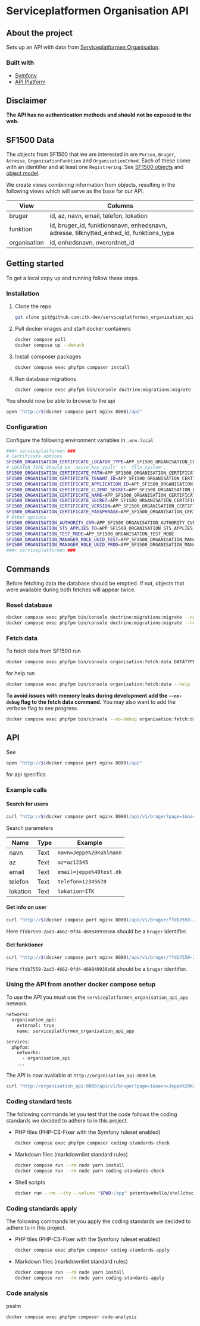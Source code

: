 # Serviceplatformen Organisation API

## About the project

Sets up an API with data from [Serviceplatformen Organisation](https://digitaliseringskataloget.dk/integration/sf1500).

### Built with

* [Symfony](https://symfony.com)
* [API Platform](https://api-platform.com/)

## Disclaimer

__The API has no authentication methods and should not be exposed to the web.__

## SF1500 Data

The objects from SF1500 that we are interested in are
`Person`, `Bruger`, `Adresse`, `OrganisationFunktion` and `OrganisationEnhed`.
Each of these come with an identifier and at least one `Registrering`.
See [SF1500 objects](docs/class_information_model_organisation.png)
and [object model](docs/object_model_organisation.png).

We create views combining information from objects,
resulting in the following views which will serve as the base for our API.

| View         | Columns                                                                                |
|--------------|----------------------------------------------------------------------------------------|
| bruger       | id, az, navn, email, telefon, lokation                                                 |
| funktion     | id, bruger_id, funktionsnavn, enhedsnavn, adresse, tilknytted_enhed_id, funktions_type |
| organisation | id, enhedsnavn, overordnet_id                                                          |

## Getting started

To get a local copy up and running follow these steps.

### Installation

1. Clone the repo

   ```sh
   git clone git@github.com:itk-dev/serviceplatformen_organisation_api.git
   ```

2. Pull docker images and start docker containers

   ```sh
   docker compose pull
   docker compose up --detach
   ```

3. Install composer packages

   ```sh
   docker compose exec phpfpm composer install
   ```

4. Run database migrations

   ```sh
   docker compose exec phpfpm bin/console doctrine:migrations:migrate --no-interaction
   ```

You should now be able to browse to the api

```sh
open "http://$(docker compose port nginx 8080)/api"
```

### Configuration

Configure the following environment variables in `.env.local`

```sh
###> serviceplatformen ###
# Certificate options
SF1500_ORGANISATION_CERTIFICATE_LOCATOR_TYPE=APP_SF1500_ORGANISATION_CERTIFICATE_LOCATOR_TYPE
# LOCATOR_TYPE Should be 'azure_key_vault' or 'file_system'.
SF1500_ORGANISATION_CERTIFICATE_PATH=APP_SF1500_ORGANISATION_CERTIFICATE_PATH
SF1500_ORGANISATION_CERTIFICATE_TENANT_ID=APP_SF1500_ORGANISATION_CERTIFICATE_TENANT_ID
SF1500_ORGANISATION_CERTIFICATE_APPLICATION_ID=APP_SF1500_ORGANISATION_CERTIFICATE_APPLICATION_ID
SF1500_ORGANISATION_CERTIFICATE_CLIENT_SECRET=APP_SF1500_ORGANISATION_CERTIFICATE_CLIENT_SECRET
SF1500_ORGANISATION_CERTIFICATE_NAME=APP_SF1500_ORGANISATION_CERTIFICATE_NAME
SF1500_ORGANISATION_CERTIFICATE_SECRET=APP_SF1500_ORGANISATION_CERTIFICATE_SECRET
SF1500_ORGANISATION_CERTIFICATE_VERSION=APP_SF1500_ORGANISATION_CERTIFICATE_VERSION
SF1500_ORGANISATION_CERTIFICATE_PASSPHRASE=APP_SF1500_ORGANISATION_CERTIFICATE_PASSPHRASE
# Other options
SF1500_ORGANISATION_AUTHORITY_CVR=APP_SF1500_ORGANISATION_AUTHORITY_CVR
SF1500_ORGANISATION_STS_APPLIES_TO=APP_SF1500_ORGANISATION_STS_APPLIES_TO
SF1500_ORGANISATION_TEST_MODE=APP_SF1500_ORGANISATION_TEST_MODE
SF1500_ORGANISATION_MANAGER_ROLE_UUID_TEST=APP_SF1500_ORGANISATION_MANAGER_ROLE_UUID_TEST
SF1500_ORGANISATION_MANAGER_ROLE_UUID_PROD=APP_SF1500_ORGANISATION_MANAGER_ROLE_UUID_PROD
###< serviceplatformen ###
```

## Commands

Before fetching data the database should be emptied.
If not, objects that were available during both fetches will appear twice.

### Reset database

```sh
docker compose exec phpfpm bin/console doctrine:migrations:migrate --no-interaction first
docker compose exec phpfpm bin/console doctrine:migrations:migrate --no-interaction
```

### Fetch data

To fetch data from SF1500 run

```sh
docker compose exec phpfpm bin/console organisation:fetch:data DATATYPES --page-size=PAGE-SIZE --max=MAX
```

for help run

```sh
docker compose exec phpfpm bin/console organisation:fetch:data --help
```

**To avoid issues with memory leaks during development add the
`--no-debug` flag to the fetch data command.** You may also want to
add the verbose flag to see progress.

```sh
docker compose exec phpfpm bin/console --no-debug organisation:fetch:data -vvv
```

## API

See

```sh
open "http://$(docker compose port nginx 8080)/api"
```

for api specifics.

### Example calls

#### Search for users

```sh
curl "http://$(docker compose port nginx 8080)/api/v1/bruger?page=1&navn=Jeppe%20Kuhlmann"
```

Search parameters

| Name    | Type | Example                 |
|---------|------|-------------------------|
| navn    | Text | `navn=Jeppe%20Kuhlmann` |
| az      | Text | `az=az12345`            |
| email   | Text | `email=jeppe%40test.dk` |
| telefon | Text | `telefon=12345678`      |
| lokation   | Text | `lokation=ITK`          |

#### Get info on user

```sh
curl "http://$(docker compose port nginx 8080)/api/v1/bruger/ffdb7559-2ad3-4662-9fd4-d69849939b66"
```

Here `ffdb7559-2ad3-4662-9fd4-d69849939b66` should be a `bruger` identifier.

#### Get funktioner

```sh
curl "http://$(docker compose port nginx 8080)/api/v1/bruger/ffdb7559-2ad3-4662-9fd4-d69849939b66/funktioner"
```

Here `ffdb7559-2ad3-4662-9fd4-d69849939b66` should be a `bruger` identifier.

### Using the API from another docker compose setup

To use the API you must use the `serviceplatformen_organisation_api_app`
network.

```sh
networks:
  organisation_api:
    external: true
    name: serviceplatformen_organisation_api_app

services:
  phpfpm:
    networks:
      - organisation_api
    ...
```

The API is now available at `http://organisation_api:8080` i.e.

```sh
curl "http://organisation_api:8080/api/v1/bruger?page=1&navn=Jeppe%20Kuhlmann"
```

### Coding standard tests

The following commands let you test that the code follows the coding standards
we decided to adhere to in this project.

* PHP files (PHP-CS-Fixer with the Symfony ruleset enabled)

   ```sh
   docker compose exec phpfpm composer coding-standards-check
   ```

* Markdown files (markdownlint standard rules)

   ```sh
   docker compose run --rm node yarn install
   docker compose run --rm node yarn coding-standards-check
   ```

* Shell scripts

   ```sh
   docker run --rm --tty --volume "$PWD:/app" peterdavehello/shellcheck shellcheck /app/bin/fetch-data
   ```

### Coding standards apply

The following commands let you apply the coding standards
we decided to adhere to in this project.

* PHP files (PHP-CS-Fixer with the Symfony ruleset enabled)

   ```sh
   docker compose exec phpfpm composer coding-standards-apply
   ```

* Markdown files (markdownlint standard rules)

   ```sh
   docker compose run --rm node yarn install
   docker compose run --rm node yarn coding-standards-apply
   ```

### Code analysis

psalm

```sh
docker compose exec phpfpm composer code-analysis
```
